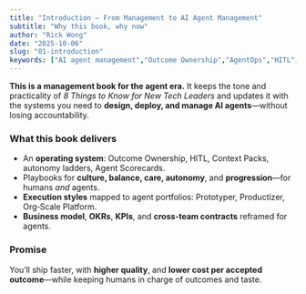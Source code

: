 ```yaml
---
title: "Introduction — From Management to AI Agent Management"
subtitle: "Why this book, why now"
author: "Rick Wong"
date: "2025-10-06"
slug: "01-introduction"
keywords: ["AI agent management","Outcome Ownership","AgentOps","HITL","autonomy ladder"]
---
```


**This is a management book for the agent era.** It keeps the tone and practicality of *8 Things to Know for New Tech Leaders* and updates it with the systems you need to **design, deploy, and manage AI agents**—without losing accountability.

### What this book delivers
- An **operating system**: Outcome Ownership, HITL, Context Packs, autonomy ladders, Agent Scorecards.
- Playbooks for **culture, balance, care, autonomy**, and **progression**—for humans *and* agents.
- **Execution styles** mapped to agent portfolios: Prototyper, Productizer, Org‑Scale Platform.
- **Business model**, **OKRs**, **KPIs**, and **cross‑team contracts** reframed for agents.

### Promise
You’ll ship faster, with **higher quality**, and **lower cost per accepted outcome**—while keeping humans in charge of outcomes and taste.
